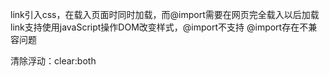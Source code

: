 link引入css，在载入页面时同时加载，而@import需要在网页完全载入以后加载
link支持使用javaScript操作DOM改变样式，@import不支持
@import存在不兼容问题

清除浮动：clear:both
